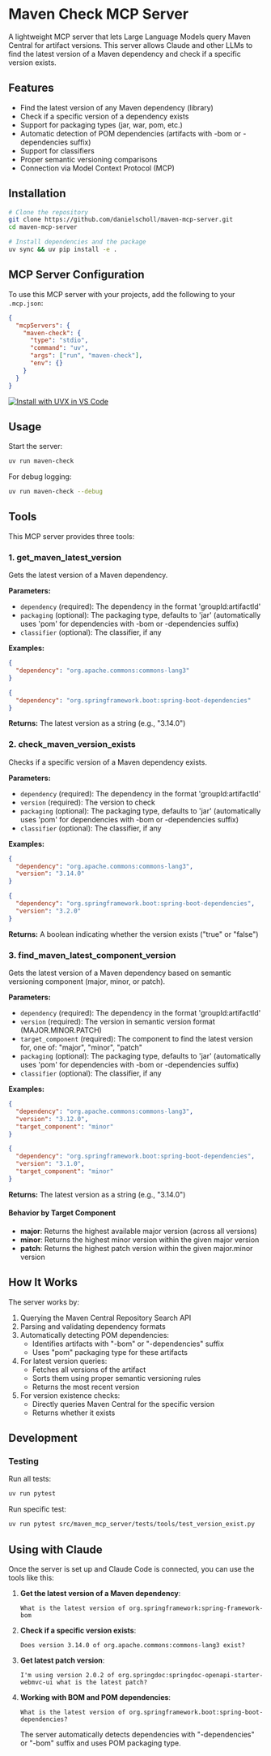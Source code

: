 # Maven Check MCP Server

A lightweight MCP server that lets Large Language Models query Maven Central for artifact versions. This server allows Claude and other LLMs to find the latest version of a Maven dependency and check if a specific version exists.

## Features

- Find the latest version of any Maven dependency (library)
- Check if a specific version of a dependency exists
- Support for packaging types (jar, war, pom, etc.)
- Automatic detection of POM dependencies (artifacts with -bom or -dependencies suffix)
- Support for classifiers
- Proper semantic versioning comparisons
- Connection via Model Context Protocol (MCP)

## Installation

```bash
# Clone the repository
git clone https://github.com/danielscholl/maven-mcp-server.git
cd maven-mcp-server

# Install dependencies and the package
uv sync && uv pip install -e .
```

## MCP Server Configuration

To use this MCP server with your projects, add the following to your `.mcp.json`:

```json
{
  "mcpServers": {
    "maven-check": {
      "type": "stdio",
      "command": "uv",
      "args": ["run", "maven-check"],
      "env": {}
    }
  }
}
```

[![Install with UVX in VS Code](https://img.shields.io/badge/VS_Code-UVX-0098FF?style=flat-square&logo=visualstudiocode&logoColor=white)](https://vscode.dev/redirect?url=vscode:mcp/install?%7B%22name%22%3A%22maven-check%22%2C%22command%22%3A%22uvx%22%2C%22args%22%3A%5B%22--from%22%2C%22git%2Bhttps%3A%2F%2Fgithub.com%2Fdanielscholl%2Fmaven-mcp-server%40main%22%2C%22maven-check%22%5D%2C%22env%22%3A%7B%7D%7D)

## Usage

Start the server:

```bash
uv run maven-check
```

For debug logging:

```bash
uv run maven-check --debug
```

## Tools

This MCP server provides three tools:

### 1. get_maven_latest_version

Gets the latest version of a Maven dependency.

**Parameters:**
- `dependency` (required): The dependency in the format 'groupId:artifactId'
- `packaging` (optional): The packaging type, defaults to 'jar' (automatically uses 'pom' for dependencies with -bom or -dependencies suffix)
- `classifier` (optional): The classifier, if any

**Examples:**
```json
{
  "dependency": "org.apache.commons:commons-lang3"
}
```

```json
{
  "dependency": "org.springframework.boot:spring-boot-dependencies"
}
```

**Returns:** The latest version as a string (e.g., "3.14.0")

### 2. check_maven_version_exists

Checks if a specific version of a Maven dependency exists.

**Parameters:**
- `dependency` (required): The dependency in the format 'groupId:artifactId'
- `version` (required): The version to check
- `packaging` (optional): The packaging type, defaults to 'jar' (automatically uses 'pom' for dependencies with -bom or -dependencies suffix)
- `classifier` (optional): The classifier, if any

**Examples:**
```json
{
  "dependency": "org.apache.commons:commons-lang3",
  "version": "3.14.0"
}
```

```json
{
  "dependency": "org.springframework.boot:spring-boot-dependencies",
  "version": "3.2.0"
}
```

**Returns:** A boolean indicating whether the version exists ("true" or "false")

### 3. find_maven_latest_component_version

Gets the latest version of a Maven dependency based on semantic versioning component (major, minor, or patch).

**Parameters:**
- `dependency` (required): The dependency in the format 'groupId:artifactId'
- `version` (required): The version in semantic version format (MAJOR.MINOR.PATCH)
- `target_component` (required): The component to find the latest version for, one of: "major", "minor", "patch"
- `packaging` (optional): The packaging type, defaults to 'jar' (automatically uses 'pom' for dependencies with -bom or -dependencies suffix)
- `classifier` (optional): The classifier, if any

**Examples:**
```json
{
  "dependency": "org.apache.commons:commons-lang3",
  "version": "3.12.0",
  "target_component": "minor"
}
```

```json
{
  "dependency": "org.springframework.boot:spring-boot-dependencies",
  "version": "3.1.0",
  "target_component": "minor"
}
```

**Returns:** The latest version as a string (e.g., "3.14.0")

#### Behavior by Target Component

- **major**: Returns the highest available major version (across all versions)
- **minor**: Returns the highest minor version within the given major version
- **patch**: Returns the highest patch version within the given major.minor version

## How It Works

The server works by:

1. Querying the Maven Central Repository Search API
2. Parsing and validating dependency formats
3. Automatically detecting POM dependencies:
   - Identifies artifacts with "-bom" or "-dependencies" suffix
   - Uses "pom" packaging type for these artifacts
4. For latest version queries:
   - Fetches all versions of the artifact
   - Sorts them using proper semantic versioning rules
   - Returns the most recent version
5. For version existence checks:
   - Directly queries Maven Central for the specific version
   - Returns whether it exists

## Development

### Testing

Run all tests:
```bash
uv run pytest
```

Run specific test:
```bash
uv run pytest src/maven_mcp_server/tests/tools/test_version_exist.py
```

## Using with Claude

Once the server is set up and Claude Code is connected, you can use the tools like this:

1. **Get the latest version of a Maven dependency**:
   ```
   What is the latest version of org.springframework:spring-framework-bom 
   ```

2. **Check if a specific version exists**:
   ```
   Does version 3.14.0 of org.apache.commons:commons-lang3 exist?
   ```

3. **Get latest patch version**:
   ```
   I'm using version 2.0.2 of org.springdoc:springdoc-openapi-starter-webmvc-ui what is the latest patch?
   ```
   
4. **Working with BOM and POM dependencies**:
   ```
   What is the latest version of org.springframework.boot:spring-boot-dependencies?
   ```
   The server automatically detects dependencies with "-dependencies" or "-bom" suffix and uses POM packaging type.